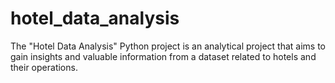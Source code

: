 # hotel_data_analysis
The "Hotel Data Analysis" Python project is an analytical project that aims to gain insights and valuable information from a dataset related to hotels and their operations.
